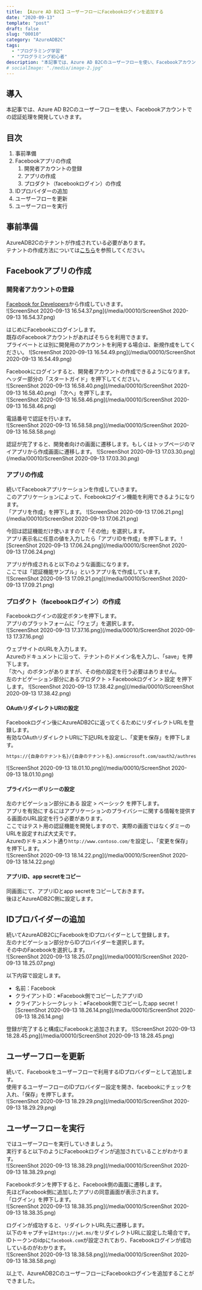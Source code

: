 ```yaml
---
title: 【Azure AD B2C】ユーザーフローにFacebookログインを追加する
date: "2020-09-13"
template: "post"
draft: false
slug: "00010"
category: "AzureADB2C"
tags:
  - "プログラミング学習"
  - "プログラミング初心者"
description: "本記事では、Azure AD B2Cのユーザーフローを使い、Facebookアカウントでの認証処理を開発していきます。"
# socialImage: "./media/image-2.jpg"
---
```


## 導入

本記事では、Azure AD B2Cのユーザーフローを使い、Facebookアカウントでの認証処理を開発していきます。

## 目次

1. 事前準備
2. Facebookアプリの作成
   1. 開発者アカウントの登録
   2. アプリの作成
   3. プロダクト（facebookログイン）の作成
3. IDプロバイダーの追加
4. ユーザーフローを更新
5. ユーザーフローを実行

## 事前準備

AzureADB2Cのテナントが作成されている必要があります。  
テナントの作成方法については[こちら](/posts/00008)を参照してください。  

## Facebookアプリの作成

### 開発者アカウントの登録

[Facebook for Developers](https://developers.facebook.com/)から作成していきます。  
![ScreenShot 2020-09-13 16.54.37.png](/media/00010/ScreenShot 2020-09-13 16.54.37.png)

はじめにFacebookにログインします。  
既存のFacebookアカウントがあればそちらを利用できます。  
プライベートとは別に開発用のアカウントを利用する場合は、新規作成をしてください。
![ScreenShot 2020-09-13 16.54.49.png](/media/00010/ScreenShot 2020-09-13 16.54.49.png)

Facebookにログインすると、開発者アカウントの作成できるようになります。  
ヘッダー部分の「スタートガイド」を押下してください。  
![ScreenShot 2020-09-13 16.58.40.png](/media/00010/ScreenShot 2020-09-13 16.58.40.png)
「次へ」を押下します。  
![ScreenShot 2020-09-13 16.58.46.png](/media/00010/ScreenShot 2020-09-13 16.58.46.png)

電話番号で認証を行います。  
![ScreenShot 2020-09-13 16.58.58.png](/media/00010/ScreenShot 2020-09-13 16.58.58.png)

認証が完了すると、開発者向けの画面に遷移します。もしくはトップページのマイアプリから作成画面に遷移します。
![ScreenShot 2020-09-13 17.03.30.png](/media/00010/ScreenShot 2020-09-13 17.03.30.png)

### アプリの作成

続いてFacebookアプリケーションを作成していきます。  
このアプリケーションによって、Fcebookログイン機能を利用できるようになります。  
「アプリを作成」を押下します。
![ScreenShot 2020-09-13 17.06.21.png](/media/00010/ScreenShot 2020-09-13 17.06.21.png)

今回は認証機能だけ使いますので「その他」を選択します。  
アプリ表示名に任意の値を入力したら「アプリIDを作成」を押下します。
![ScreenShot 2020-09-13 17.06.24.png](/media/00010/ScreenShot 2020-09-13 17.06.24.png)

アプリが作成されると以下のような画面になります。  
ここでは「認証機能サンプル」というアプリ名で作成しています。  
![ScreenShot 2020-09-13 17.09.21.png](/media/00010/ScreenShot 2020-09-13 17.09.21.png)

### プロダクト（facebookログイン）の作成

Facebookログインの設定ボタンを押下します。  
アプリのプラットフォームに「ウェブ」を選択します。  
![ScreenShot 2020-09-13 17.37.16.png](/media/00010/ScreenShot 2020-09-13 17.37.16.png)

ウェブサイトのURLを入力します。  
Azureのドキュメントに沿って、テナントのドメイン名を入力し、「save」を押下します。  
「次へ」のボタンがありますが、その他の設定を行う必要はありません。  
左のナビゲーション部分にあるプロダクト > Facebookログイン > 設定 を押下します。
![ScreenShot 2020-09-13 17.38.42.png](/media/00010/ScreenShot 2020-09-13 17.38.42.png)

#### OAuthリダイレクトURIの設定

Facebookログイン後にAzureADB2Cに返ってくるためにリダイレクトURLを登録します。  
有効なOAuthリダイレクトURIに下記URLを設定し、「変更を保存」を押下します。

``` bash
https://{自身のテナント名}/{自身のテナント名}.onmicrosoft.com/oauth2/authresp
```

![ScreenShot 2020-09-13 18.01.10.png](/media/00010/ScreenShot 2020-09-13 18.01.10.png)

#### プライバシーポリシーの設定

左のナビゲーション部分にある 設定 > ベーシック を押下します。  
アプリを有効にするにはアプリケーションのプライバシーに関する情報を提供する画面のURL設定を行う必要があります。  
ここではテスト用の認証機能を開発しますので、実際の画面ではなくダミーのURLを設定すれば大丈夫です。  
Azureのドキュメント通り`http://www.contoso.com/`を設定し、「変更を保存」を押下します。  
![ScreenShot 2020-09-13 18.14.22.png](/media/00010/ScreenShot 2020-09-13 18.14.22.png)

#### アプリID、app secretをコピー

同画面にて、アプリIDとapp secretをコピーしておきます。  
後ほどAzureADB2C側に設定します。  

## IDプロバイダーの追加

続いてAzureADB2CにFacebookをIDプロバイダーとして登録します。  
左のナビゲーション部分からIDプロバイダーを選択します。  
その中のFacebookを選択します。  
![ScreenShot 2020-09-13 18.25.07.png](/media/00010/ScreenShot 2020-09-13 18.25.07.png)

以下内容で設定します。  

- 名前：Facebook
- クライアントID：※Facebook側でコピーしたアプリID
- クライアントシークレット：※Facebook側でコピーしたapp secret
![ScreenShot 2020-09-13 18.26.14.png](/media/00010/ScreenShot 2020-09-13 18.26.14.png)

登録が完了すると構成にFacebookと追加されます。
![ScreenShot 2020-09-13 18.28.45.png](/media/00010/ScreenShot 2020-09-13 18.28.45.png)

## ユーザーフローを更新

続いて、Facebookをユーザーフローで利用するIDプロバイダーとして追加します。  
使用するユーザーフローのIDプロバイダー設定を開き、facebookにチェックを入れ、「保存」を押下します。  
![ScreenShot 2020-09-13 18.29.29.png](/media/00010/ScreenShot 2020-09-13 18.29.29.png)

## ユーザーフローを実行

ではユーザーフローを実行していきましょう。  
実行すると以下のようにFacebookログインが追加されていることがわかります。  
![ScreenShot 2020-09-13 18.38.29.png](/media/00010/ScreenShot 2020-09-13 18.38.29.png)

Facebookボタンを押下すると、Facebook側の画面に遷移します。  
先ほどFacebook側に追加したアプリの同意画面が表示されます。  
「ログイン」を押下します。  
![ScreenShot 2020-09-13 18.38.35.png](/media/00010/ScreenShot 2020-09-13 18.38.35.png)

ログインが成功すると、リダイレクトURL先に遷移します。  
以下のキャプチャは`https://jwt.ms/`をリダイレクトURLに設定した場合です。  
IDトークンのidpに`facebook.com`が設定されており、Facebookログインが成功しているのがわかります。  
![ScreenShot 2020-09-13 18.38.58.png](/media/00010/ScreenShot 2020-09-13 18.38.58.png)

以上で、AzureADB2CのユーザーフローにFacebookログインを追加することができました。
